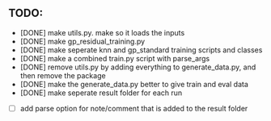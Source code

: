 ## TODO:

- [DONE] make utils.py. make so it loads the inputs
- [DONE] make gp_residual_training.py 
- [DONE] make seperate knn and gp_standard training scripts and classes
- [DONE] make a combined train.py script with parse_args
- [DONE] remove utils.py by adding everything to generate_data.py, and then remove the package
- [DONE] make the generate_data.py better to give train and eval data
- [DONE] make seperate result folder for each run
- [ ] add parse option for note/comment that is added to the result folder
